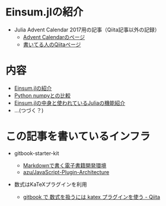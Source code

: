 # Einsum.jlの紹介

- Julia Advent Calendar 2017用の記事（Qiita記事以外の記録）
  - [Advent Calendarのページ](https://qiita.com/advent-calendar/2017/julialang)
  - [書いてる人のQiitaページ](https://qiita.com/taki__taki__)

# 内容
- [Einsum.jlの紹介](ja/intro.md)
- [Python numpyとの比較](ja/compare.md)
- [Einsum.jlの中身と使われているJuliaの機能紹介](ja/detail.md)
- ...(つづく？)

# この記事を書いているインフラ
- gitbook-starter-kit
  - [Markdownで書く電子書籍開発環境](http://azu.github.io/slide/niku_sushi/ebook_development.html "Markdownで書く電子書籍開発環境")
  - [azu/JavaScript-Plugin-Architecture](https://github.com/azu/JavaScript-Plugin-Architecture "azu/JavaScript-Plugin-Architecture")

- 数式はKaTeXプラグインを利用
  - <a href='https://qiita.com/_____/items/23e84bc20c424f2caaf3' target='_blank'>gitbook で 数式を扱うには katex プラグインを使う - Qiita</a>